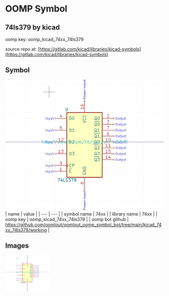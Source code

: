 # OOMP Symbol  
## 74ls379  by kicad  
  
oomp key: oomp_kicad_74xx_74ls379  
  
source repo at: [https://gitlab.com/kicad/libraries/kicad-symbols](https://gitlab.com/kicad/libraries/kicad-symbols)  
## Symbol  
  
[![working.png](working_600.png)](working.png)  
| name | value | 
| --- | --- | 
| symbol name | 74xx | 
| library name | 74xx | 
| oomp key | oomp_kicad_74xx_74ls379 | 
| oomp bot github | https://github.com/oomlout/oomlout_oomp_symbol_bot/tree/main/kicad_74xx_74ls379/working | 
## Images  
  
[![working.png](working_140.png)](working.png)  
